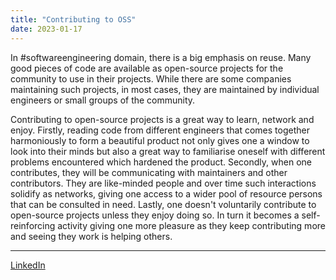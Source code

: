 ```yaml
---
title: "Contributing to OSS"
date: 2023-01-17
---
```


In #softwareengineering domain, there is a big emphasis on reuse. Many good pieces of code are available as open-source projects for the community to use in their projects. While there are some companies maintaining such projects, in most cases, they are maintained by individual engineers or small groups of the community.

Contributing to open-source projects is a great way to learn, network and enjoy. Firstly, reading code from different engineers that comes together harmoniously to form a beautiful product not only gives one a window to look into their minds but also a great way to familiarise oneself with different problems encountered which hardened the product. Secondly, when one contributes, they will be communicating with maintainers and other contributors. They are like-minded people and over time such interactions solidify as networks, giving one access to a wider pool of resource persons that can be consulted in need. Lastly, one doesn't voluntarily contribute to open-source projects unless they enjoy doing so. In turn it becomes a self-reinforcing activity giving one more pleasure as they keep contributing more and seeing they work is helping others.

---
[LinkedIn](https://www.linkedin.com/feed/update/urn:li:share:7021135457816125440)